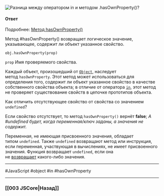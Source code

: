 ![Разница между оператором `in` и методом `.hasOwnProperty()`?](https://youtu.be/nvktMVFM0_M?t=102)


#### Ответ

Подробнее: [Метод hasOwnProperty()](https://developer.mozilla.org/ru/docs/Web/JavaScript/Reference/Global_Objects/Object/hasOwnProperty)

Метод #hasOwnProperty() возвращает логическое значение, указывающее, содержит ли объект указанное свойство.

`obj.hasOwnProperty(prop)`

`prop`  Имя проверяемого свойства.

Каждый объект, произошедший от [`Object`](https://developer.mozilla.org/ru/docs/Web/JavaScript/Reference/Global_Objects/Object), наследует метод `hasOwnProperty`. 
Этот метод может использоваться для определения того, содержит ли объект указанное свойство в качестве собственного свойства объекта; в отличие от оператора [`in`](https://developer.mozilla.org/ru/docs/Web/JavaScript/Reference/Operators/in), этот метод не проверяет существование свойств в цепочке прототипов объекта.

Как отличить отсутствующее свойство от свойства со значением `undefined`?

Если свойство отсутствует, то метод `hasOwnProperty()` вернёт **false**;
*А #undefined будет, когда переменная/ключ заданы, а значения не содержит.*

Переменная, не имеющая присвоенного значения, обладает типом `undefined`. 
Также `undefined` возвращают метод или инструкция, если переменная, участвующая в вычислениях, не имеет присвоенного значения. Функция возвращает `undefined`, если она не [возвращает](https://developer.mozilla.org/ru/docs/Web/JavaScript/Reference/Statements/return) какого-либо значения.

___
 #JavaScript #object #in #hasOwnProperty 

___

### [[003 JSCore|Назад]]